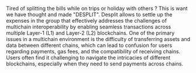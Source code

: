 Tired of splitting the bills while on trips or holiday with others ? This is want we have thought and made "DESPLIT". Desplit allows to settle up the expenses in the group that effectively addresses the challenges of multichain interoperability by enabling seamless transactions across multiple Layer-1 (L1) and Layer-2 (L2) blockchains. One of the primary issues in a multichain environment is the difficulty of transferring assets and data between different chains, which can lead to confusion for users regarding payments, gas fees, and the compatibility of receiving chains.  Users often find it challenging to navigate the intricacies of different blockchains, especially when they need to send payments across chains.
